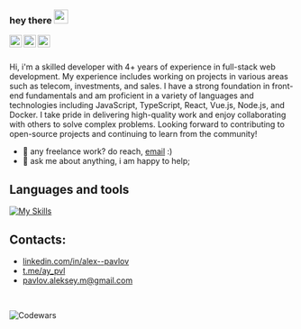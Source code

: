 ### hey there <img src="https://media.giphy.com/media/hvRJCLFzcasrR4ia7z/giphy.gif" width="25px">

<a href="https://www.linkedin.com/in/alex--pavlov/">
  <img align="left" alt="Alexey's LinkedIN" width="22px" src="https://raw.githubusercontent.com/peterthehan/peterthehan/master/assets/linkedin.svg" />
</a>
<a href="https://twitter.com/Alex_CurlyDev">
  <img align="left" alt="Alex Dev | Twitter" width="22px" src="https://raw.githubusercontent.com/peterthehan/peterthehan/master/assets/twitter.svg" />
</a>
<a href="https://www.instagram.com/ay_pavlov">
  <img align="left" alt="Alexey's Instagram" width="22px" src="https://raw.githubusercontent.com/hussainweb/hussainweb/main/icons/instagram.png" />
</a>


<br /><br />


Hi, i'm a skilled developer with 4+ years of experience in full-stack web development. My experience includes working on projects in various areas such as telecom, investments, and sales. I have a strong foundation in front-end fundamentals and am proficient in a variety of languages and technologies including JavaScript, TypeScript, React, Vue.js, Node.js, and Docker. I take pride in delivering high-quality work and enjoy collaborating with others to solve complex problems. Looking forward to contributing to open-source projects and continuing to learn from the community!

- 💼 any freelance work? do reach, [email](mailto:pavlov.aleksey.m@gmail.com) :)
- 💬 ask me about anything, i am happy to help;

## Languages and tools  
[![My Skills](https://skillicons.dev/icons?i=js,ts,react,redux,nextjs,vue,svelte,html,css,sass,nestjs,prisma,tailwind,git,webpack,jquery,bootstrap,nodejs,jest,docker,gitlab,github,babel,materialui,idea,vscode,postman&perline=9)](https://skillicons.dev)


## Contacts:
- [linkedin.com/in/alex--pavlov](https://www.linkedin.com/in/alex--pavlov/)
- [t.me/ay_pvl](https://t.me/ay_pvl)
- [pavlov.aleksey.m@gmail.com](mailto:pavlov.aleksey.m@gmail.com)

<br />

![Codewars](https://www.codewars.com/users/AyPavlov/badges/small)
